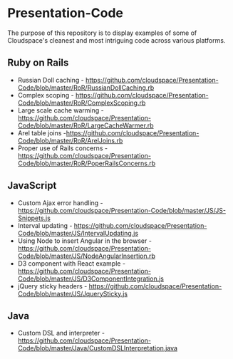 # Presentation-Code
The purpose of this repository is to display examples of some of Cloudspace's cleanest and most intriguing code across various platforms.
## Ruby on Rails
 - Russian Doll caching - https://github.com/cloudspace/Presentation-Code/blob/master/RoR/RussianDollCaching.rb
 - Complex scoping - https://github.com/cloudspace/Presentation-Code/blob/master/RoR/ComplexScoping.rb
 - Large scale cache warming - https://github.com/cloudspace/Presentation-Code/blob/master/RoR/LargeCacheWarmer.rb
 - Arel table joins -https://github.com/cloudspace/Presentation-Code/blob/master/RoR/ArelJoins.rb
 - Proper use of Rails concerns - https://github.com/cloudspace/Presentation-Code/blob/master/RoR/PoperRailsConcerns.rb
## JavaScript
 - Custom Ajax error handling - https://github.com/cloudspace/Presentation-Code/blob/master/JS/JS-Snippets.js
 - Interval updating - https://github.com/cloudspace/Presentation-Code/blob/master/JS/IntervalUpdating.js
 - Using Node to insert Angular in the browser - https://github.com/cloudspace/Presentation-Code/blob/master/JS/NodeAngularInsertion.rb
 - D3 component with React example - https://github.com/cloudspace/Presentation-Code/blob/master/JS/D3ComponentIntegration.js
 - jQuery sticky headers - https://github.com/cloudspace/Presentation-Code/blob/master/JS/JquerySticky.js

## Java
 - Custom DSL and interpreter - https://github.com/cloudspace/Presentation-Code/blob/master/Java/CustomDSLInterpretation.java
